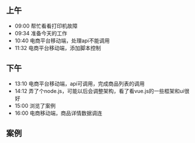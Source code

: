 ## 上午
* 09:00 帮忙看看打印机故障
* 09:34 准备今天的工作
* 10:40 电商平台移动端，处理api不能调用
* 11:32 电商平台移动端，添加脚本控制
## 下午
* 13:10 电商平台移动端，api可调用，完成商品列表的调用
* 14:12 弄了个node.js，可能以后会调整架构，看了看vue.js的一些框架和ui很好
* 15:00 浏览了案例
* 16:00 电商移动端，商品详情数据调连
## 案例
